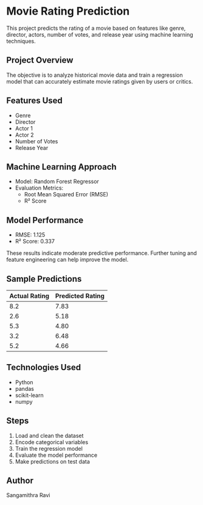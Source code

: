 # Movie Rating Prediction

This project predicts the rating of a movie based on features like genre, director, actors, number of votes, and release year using machine learning techniques.

## Project Overview

The objective is to analyze historical movie data and train a regression model that can accurately estimate movie ratings given by users or critics.

## Features Used

- Genre  
- Director  
- Actor 1  
- Actor 2  
- Number of Votes  
- Release Year  

## Machine Learning Approach

- Model: Random Forest Regressor  
- Evaluation Metrics:
  - Root Mean Squared Error (RMSE)
  - R² Score

## Model Performance

- RMSE: 1.125  
- R² Score: 0.337  

These results indicate moderate predictive performance. Further tuning and feature engineering can help improve the model.

## Sample Predictions

| Actual Rating | Predicted Rating |
|---------------|------------------|
| 8.2           | 7.83             |
| 2.6           | 5.18             |
| 5.3           | 4.80             |
| 3.2           | 6.48             |
| 5.2           | 4.66             |

## Technologies Used

- Python  
- pandas  
- scikit-learn  
- numpy  

## Steps

1. Load and clean the dataset  
2. Encode categorical variables  
3. Train the regression model  
4. Evaluate the model performance  
5. Make predictions on test data  

## Author

Sangamithra Ravi

